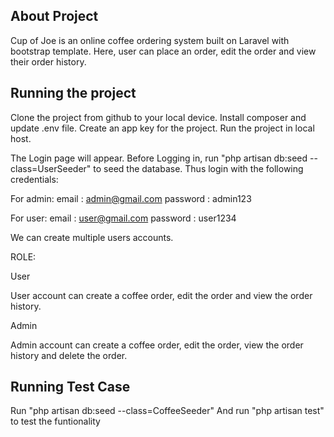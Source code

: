 

## About Project

Cup of Joe is an online coffee ordering system built on Laravel with bootstrap template. Here, user can place an order, edit the order and view their order history.

## Running the project

Clone the project from github to your local device.
Install composer and update .env file. Create an app key for the project.
Run the project in local host.

The Login page will appear.
Before Logging in, run "php artisan db:seed --class=UserSeeder" to seed the database. Thus login with the following credentials:

For admin: 
email : admin@gmail.com
password : admin123

For user: 
email : user@gmail.com
password : user1234

We can create multiple users accounts.

ROLE:


User


User account can create a coffee order, edit the order and view the order history.


Admin


Admin account can create a coffee order, edit the order, view the order history and delete the order.


## Running Test Case
Run "php artisan db:seed --class=CoffeeSeeder"
And run "php artisan test" to test the funtionality
